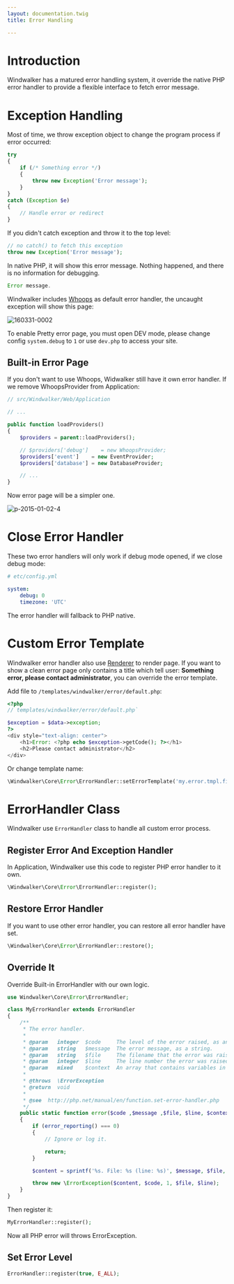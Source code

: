 ```yaml
---
layout: documentation.twig
title: Error Handling

---
```


# Introduction

Windwalker has a matured error handling system, it override the native PHP error handler to provide a flexible interface to fetch error message.
 
# Exception Handling

Most of time, we throw exception object to change the program process if error occurred:

``` php
try
{
    if (/* Something error */)
    {
        throw new Exception('Error message');
    }
}
catch (Exception $e)
{
    // Handle error or redirect
}
```

If you didn't catch exception and throw it to the top level:

``` php
// no catch() to fetch this exception
throw new Exception('Error message');
```

In native PHP, it will show this error message. Nothing happened, and there is no information for debugging.

``` php
Error message.
```

Windwalker includes [Whoops](http://filp.github.io/whoops/) as default error handler, the uncaught exception will show this page:
 
![160331-0002](https://cloud.githubusercontent.com/assets/1639206/14169526/e84189b8-f75a-11e5-9fcc-85507bf3fe48.jpg)

To enable Pretty error page, you must open DEV mode, please change config `system.debug` to `1` or use `dev.php` to access your site.

## Built-in Error Page

If you don't want to use Whoops, Widwalker still have it own error handler. If we remove WhoopsProvider from Application:
 
``` php
// src/Windwalker/Web/Application

// ...

public function loadProviders()
{
    $providers = parent::loadProviders();

    // $providers['debug']    = new WhoopsProvider;
    $providers['event']    = new EventProvider;
    $providers['database'] = new DatabaseProvider;

    // ...
}
```

Now error page will be a simpler one.

![p-2015-01-02-4](https://cloud.githubusercontent.com/assets/1639206/5594840/88661bce-929a-11e4-93fd-5b60cda22f46.jpg)

# Close Error Handler

These two error handlers will only work if debug mode opened, if we close debug mode:
 
``` yaml
# etc/config.yml

system:
    debug: 0
    timezone: 'UTC'
```

The error handler will fallback to PHP native.

# Custom Error Template

Windwalker error handler also use [Renderer](widget-renderer.html) to render page. If you want to show a clean error page only
contains a title which tell user: **Something error, please contact administrator**, you can override the error template.

Add file to `/templates/windwalker/error/default.php`:

``` php
<?php
// templates/windwalker/error/default.php`

$exception = $data->exception;
?>
<div style="text-align: center">
	<h1>Error: <?php echo $exception->getCode(); ?></h1>
	<h2>Please contact administrator</h2>
</div>
```

Or change template name:

``` php
\Windwalker\Core\Error\ErrorHandler::setErrorTemplate('my.error.tmpl.file');
```

# ErrorHandler Class

Windwalker use `ErrorHandler` class to handle all custom error process.

## Register Error And Exception Handler

In Application, Windwalker use this code to register PHP error handler to it own.

``` php
\Windwalker\Core\Error\ErrorHandler::register();
```

## Restore Error Handler

If you want to use other error handler, you can restore all error handler have set.

``` php
\Windwalker\Core\Error\ErrorHandler::restore();
```

## Override It

Override Built-in ErrorHandler with our own logic.

``` php
use Windwalker\Core\Error\ErrorHandler;

class MyErrorHandler extends ErrorHandler
{
	/**
	 * The error handler.
	 *
	 * @param   integer  $code     The level of the error raised, as an integer.
	 * @param   string   $message  The error message, as a string.
	 * @param   string   $file     The filename that the error was raised in, as a string.
	 * @param   integer  $line     The line number the error was raised at, as an integer.
	 * @param   mixed    $context  An array that contains variables in the scope which this error occurred.
	 *
	 * @throws  \ErrorException
	 * @return  void
	 *
	 * @see  http://php.net/manual/en/function.set-error-handler.php
	 */
	public static function error($code ,$message ,$file, $line, $context)
	{
	    if (error_reporting() === 0)
	    {
	        // Ignore or log it.

	        return;
	    }

		$content = sprintf('%s. File: %s (line: %s)', $message, $file, $line);

		throw new \ErrorException($content, $code, 1, $file, $line);
	}
}
```

Then register it:

``` php
MyErrorHandler::register();
```

Now all PHP error will throws ErrorException.

## Set Error Level

``` php
ErrorHandler::register(true, E_ALL);
```
